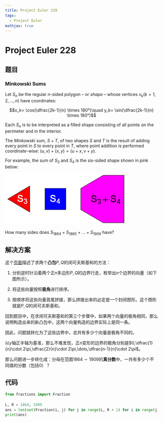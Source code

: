 ```yaml
---
title: Project Euler 228
tags:
  - Project Euler
mathjax: true
---
```

<escape><!-- more --></escape>
    

# Project Euler 228
## 题目
### Minkowski Sums

Let $S_n$ be the regular $n$-sided polygon – or *shape* – whose vertices $v_k (k=1,2,\dots,n)$ have coordinates:

$$x_k= \cos(\dfrac{2k-1}{n} \times 180°)\quad y_k= \sin(\dfrac{2k-1}{n} \times 180°)$$

Each $S_n$ is to be interpreted as a filled shape consisting of all points on the perimeter and in the interior.

The *Minkowski sum*, $S+T$, of two shapes $S$ and $T$ is the result of adding every point in $S$ to every point in $T$, where point addition is performed coordinate-wise: $(u,v) + (x,y) = (u+x,v+y)$.

For example, the sum of $S_3$ and $S_4$ is the six-sided shape shown in pink below:

![](../images/p228.png)

How many sides does $S_{1864}+S_{1865}+\dots+S_{1909}$ have?


## 解决方案

这个[页面](https://en.wikipedia.org/wiki/Minkowski_addition#Two_convex_polygons_in_the_plane)描述了求两个**凸包**$P,Q$的闵可夫斯基和的方法：

1. 分别逆时针沿着两个正$n$多边形$P,Q$的边界行走，枚举出$n$个边界的向量（如下图所示）。

2. 将这些向量按照**极角**进行排序。

3. 按顺序将这些向量首尾拼接，那么拼接出来的必定是一个封闭图形。这个图形就是$P,Q$的闵可夫斯基和。

回到题目中，在求闵可夫斯基和的第三个步骤中，如果两个向量的极角相同，那么说明构造出来的新凸包中，这两个向量构造的边界实际上是同一条。

因此，问题就转化为了这些边界中，总共有多少个向量是极角不同的。

以$y$轴正半轴为基准，那么不难发现，正$n$变形的边界的极角分别是$0,\dfrac{1}{n}\cdot 2\pi,\dfrac{2}{n}\cdot 2\pi,\dots,\dfrac{n-1}{n}\cdot 2\pi$。

那么问题进一步转化成：分母在范围$1864\sim 1909$的**真分数**中，一共有多少个不同值的分数（包括$0$）？



## 代码


```py
from fractions import Fraction

L, R = 1864, 1909
ans = len(set(Fraction(i, j) for j in range(L, R + 1) for i in range(j)))
print(ans)

```